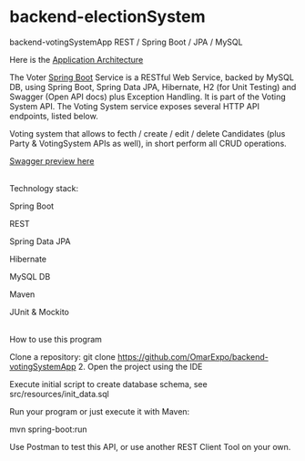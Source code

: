 # backend-electionSystem


backend-votingSystemApp
REST / Spring Boot / JPA / MySQL

Here is the <a href="https://github.com/OmarExpo/backend-electionSystem/blob/main/Application-Architecture.PNG">Application Architecture</a>

The Voter [Spring Boot](https://projects.spring.io/spring-boot/) Service is a RESTful Web Service, backed by MySQL DB, using Spring Boot, Spring Data JPA, Hibernate, H2 (for Unit Testing) and Swagger (Open API docs) plus Exception Handling. It is part of the Voting System API. The Voting System service exposes several HTTP API endpoints, listed below. 

Voting system that allows to fecth / create / edit / delete Candidates (plus Party & VotingSystem APIs as well), in short perform all CRUD operations.

<a href="https://github.com/OmarExpo/backend-electionSystem/blob/main/swagger.jpg">Swagger preview here</a> 

<br/>
Technology stack:

Spring Boot 

REST 

Spring Data JPA 

Hibernate

MySQL DB 

Maven 

JUnit & Mockito

<br/>
How to use this program
<br/>

Clone a repository: git clone https://github.com/OmarExpo/backend-votingSystemApp 2. Open the project using the IDE

Execute initial script to create database schema, see src/resources/init_data.sql

Run your program or just execute it with Maven:

mvn spring-boot:run

Use Postman to test this API, or use another REST Client Tool on your own.
